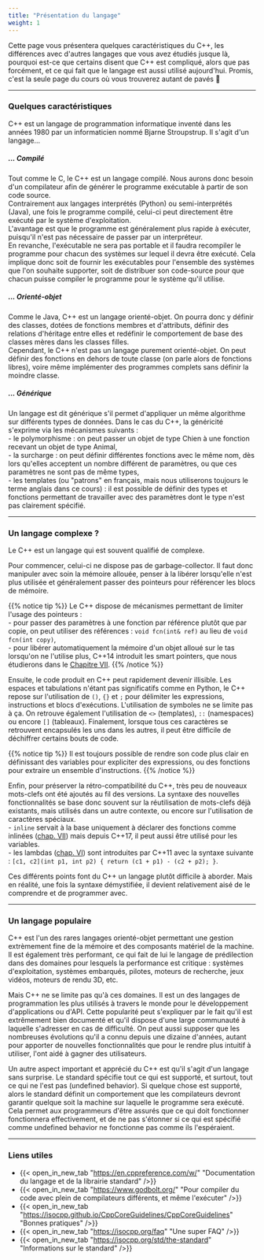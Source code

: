 ```yaml
---
title: "Présentation du langage"
weight: 1
---
```


Cette page vous présentera quelques caractéristiques du C++, les différences avec d'autres langages que vous avez étudiés jusque là, pourquoi est-ce que certains disent que C++ est compliqué, alors que pas forcément, et ce qui fait que le langage est aussi utilisé aujourd'hui. Promis, c'est la seule page du cours où vous trouverez autant de pavés 🙂

---

### Quelques caractéristiques

C++ est un langage de programmation informatique inventé dans les années 1980 par un informaticien nommé Bjarne Stroupstrup. Il s'agit d'un langage...

##### ... Compilé

Tout comme le C, le C++ est un langage compilé. Nous aurons donc besoin d'un compilateur afin de générer le programme exécutable à partir de son code source. \
Contrairement aux langages interprétés (Python) ou semi-interprétés (Java), une fois le programme compilé, celui-ci peut directement être exécuté par le système d'exploitation. \
L'avantage est que le programme est généralement plus rapide à exécuter, puisqu'il n'est pas nécessaire de passer par un interpréteur. \
En revanche, l'exécutable ne sera pas portable et il faudra recompiler le programme pour chacun des systèmes sur lequel il devra être exécuté.
Cela implique donc soit de fournir les exécutables pour l'ensemble des systèmes que l'on souhaite supporter, soit de distribuer son code-source pour que chacun puisse compiler le programme pour le système qu'il utilise.

##### ... Orienté-objet

Comme le Java, C++ est un langage orienté-objet.
On pourra donc y définir des classes, dotées de fonctions membres et d'attributs, définir des relations d'héritage entre elles et redéfinir le comportement de base des classes mères dans les classes filles. \
Cependant, le C++ n'est pas un langage purement orienté-objet. On peut définir des fonctions en dehors de toute classe (on parle alors de fonctions libres), voire même implémenter des programmes complets sans définir la moindre classe.

##### ... Générique

Un langage est dit générique s'il permet d'appliquer un même algorithme sur différents types de données. Dans le cas du C++, la généricité s'exprime via les mécanismes suivants : \
\- le polymorphisme : on peut passer un objet de type Chien à une fonction recevant un objet de type Animal, \
\- la surcharge : on peut définir différentes fonctions avec le même nom, dès lors qu'elles acceptent un nombre différent de paramètres, ou que ces paramètres ne sont pas de même types, \
\- les templates (ou "patrons" en français, mais nous utiliserons toujours le terme anglais dans ce cours) : il est possible de définir des types et fonctions permettant de travailler avec des paramètres dont le type n'est pas clairement spécifié.

---

### Un langage complexe ?

Le C++ est un langage qui est souvent qualifié de complexe.

Pour commencer, celui-ci ne dispose pas de garbage-collector. Il faut donc manipuler avec soin la mémoire allouée, penser à la libérer lorsqu'elle n'est plus utilisée et généralement passer des pointeurs pour référencer les blocs de mémoire.

{{% notice tip %}}
Le C++ dispose de mécanismes permettant de limiter l'usage des pointeurs : \
\- pour passer des paramètres à une fonction par référence plutôt que par copie, on peut utiliser des références : `void fcn(int& ref)` au lieu de `void fcn(int copy)`, \
\- pour libérer automatiquement la mémoire d'un objet alloué sur le tas lorsqu'on ne l'utilise plus, C++14 introduit les smart pointers, que nous étudierons dans le [Chapitre VII](/chapter7).
{{% /notice %}}

Ensuite, le code produit en C++ peut rapidement devenir illisible.
Les espaces et tabulations n'étant pas significatifs comme en Python, le C++ repose sur l'utilisation de `()`, `{}` et `;` pour délimiter les expressions, instructions et blocs d'exécutions.
L'utilisation de symboles ne se limite pas à ça. On retrouve également l'utilisation de `<>` (templates), `::` (namespaces) ou encore `[]` (tableaux).
Finalement, lorsque tous ces caractères se retrouvent encapsulés les uns dans les autres, il peut être difficile de déchiffrer certains bouts de code.

{{% notice tip %}}
Il est toujours possible de rendre son code plus clair en définissant des variables pour expliciter des expressions, ou des fonctions pour extraire un ensemble d'instructions.
{{% /notice %}}

Enfin, pour préserver la rétro-compatibilité du C++, très peu de nouveaux mots-clefs ont été ajoutés au fil des versions. 
La syntaxe des nouvelles fonctionnalités se base donc souvent sur la réutilisation de mots-clefs déjà existants, mais utilisés dans un autre contexte, ou encore sur l'utilisation de caractères spéciaux. \
\- `inline` servait à la base uniquement à déclarer des fonctions comme inlinées ([chap. VII](/chapter8)) mais depuis C++17, il peut aussi être utilisé pour les variables. \
\- les lambdas ([chap. VI](/chapter6)) sont introduites par C++11 avec la syntaxe suivante : `[c1, c2](int p1, int p2) { return (c1 + p1) - (c2 + p2); }`.

Ces différents points font du C++ un langage plutôt difficile à aborder. Mais en réalité, une fois la syntaxe démystifiée, il devient relativement aisé de le comprendre et de programmer avec.

---

### Un langage populaire

C++ est l'un des rares langages orienté-objet permettant une gestion extrèmement fine de la mémoire et des composants matériel de la machine.
Il est également très performant, ce qui fait de lui le langage de prédilection dans des domaines pour lesquels la performance est critique : systèmes d'exploitation, systèmes embarqués, pilotes, moteurs de recherche, jeux vidéos, moteurs de rendu 3D, etc.

Mais C++ ne se limite pas qu'à ces domaines. Il est un des langages de programmation les plus utilisés à travers le monde pour le développement d'applications ou d'API.
Cette popularité peut s'expliquer par le fait qu'il est extrêmement bien documenté et qu'il dispose d'une large communauté à laquelle s'adresser en cas de difficulté.
On peut aussi supposer que les nombreuses évolutions qu'il a connu depuis une dizaine d'années, autant pour apporter de nouvelles fonctionnalités que pour le rendre plus intuitif à utiliser, l'ont aidé à gagner des utilisateurs.

Un autre aspect important et apprécié du C++ est qu'il s'agit d'un langage sans surprise. Le standard spécifie tout ce qui est supporté, et surtout, tout ce qui ne l'est pas (undefined behavior). Si quelque chose est supporté, alors le standard définit un comportement que les compilateurs devront garantir quelque soit la machine sur laquelle le programme sera exécuté. Cela permet aux programmeurs d'être assurés que ce qui doit fonctionner fonctionnera effectivement, et de ne pas s'étonner si ce qui est spécifié comme undefined behavior ne fonctionne pas comme ils l'espéraient.

---

### Liens utiles

- {{< open_in_new_tab "https://en.cppreference.com/w/" "Documentation du langage et de la librairie standard" />}}
- {{< open_in_new_tab "https://www.godbolt.org/" "Pour compiler du code avec plein de compilateurs différents, et même l'exécuter" />}}
- {{< open_in_new_tab "https://isocpp.github.io/CppCoreGuidelines/CppCoreGuidelines" "Bonnes pratiques" />}}
- {{< open_in_new_tab "https://isocpp.org/faq" "Une super FAQ" />}}
- {{< open_in_new_tab "https://isocpp.org/std/the-standard" "Informations sur le standard" />}}

